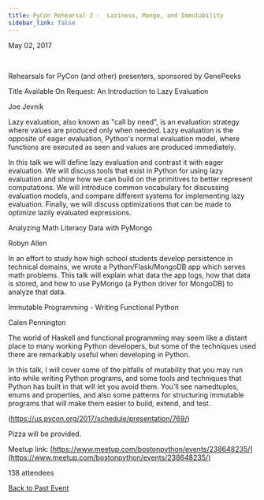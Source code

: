 ```yaml
---
title: PyCon Rehearsal 2 -  Laziness, Mongo, and Immutability
sidebar_link: false
---
```


May 02, 2017


   

Rehearsals for PyCon (and other) presenters, sponsored by GenePeeks

Title Available On Request: An Introduction to Lazy Evaluation

Joe Jevnik

Lazy evaluation, also known as "call by need", is an evaluation strategy where values are produced only when needed. Lazy evaluation is the opposite of eager evaluation, Python's normal evaluation model, where functions are executed as seen and values are produced immediately.

In this talk we will define lazy evaluation and contrast it with eager evaluation. We will discuss tools that exist in Python for using lazy evaluation and show how we can build on the primitives to better represent computations. We will introduce common vocabulary for discussing evaluation models, and compare different systems for implementing lazy evaluation. Finally, we will discuss optimizations that can be made to optimize lazily evaluated expressions.

Analyzing Math Literacy Data with PyMongo

Robyn Allen

In an effort to study how high school students develop persistence in technical domains, we wrote a Python/Flask/MongoDB app which serves math problems. This talk will explain what data the app logs, how that data is stored, and how to use PyMongo (a Python driver for MongoDB) to analyze that data.

Immutable Programming - Writing Functional Python

Calen Pennington

The world of Haskell and functional programming may seem like a distant place to many working Python developers, but some of the techniques used there are remarkably useful when developing in Python.

In this talk, I will cover some of the pitfalls of mutability that you may run into while writing Python programs, and some tools and techniques that Python has built in that will let you avoid them. You'll see namedtuples, enums and properties, and also some patterns for structuring immutable programs that will make them easier to build, extend, and test.

(https://us.pycon.org/2017/schedule/presentation/769/)

Pizza will be provided.


Meetup link: [https://www.meetup.com/bostonpython/events/238648235/](https://www.meetup.com/bostonpython/events/238648235/)

138 attendees

[Back to Past Event](past-events.md)